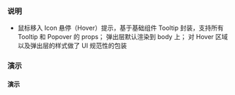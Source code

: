 ### 说明

-   鼠标移入 Icon 悬停（Hover）提示，基于基础组件 Tooltip 封装，支持所有 Tooltip 和 Popover 的 props； 弹出层默认渲染到 body 上； 对 Hover 区域以及弹出层的样式做了 UI 规范性的包装

### 演示

#### 演示

```js {"codepath": "icon_tip.jsx"}
```
